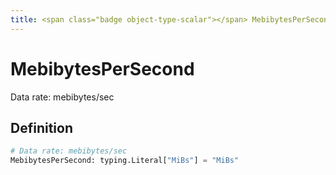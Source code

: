 ```yaml
---
title: <span class="badge object-type-scalar"></span> MebibytesPerSecond
---
```

# <span class="badge object-type-scalar"></span> MebibytesPerSecond

Data rate: mebibytes/sec

## Definition

```python
# Data rate: mebibytes/sec
MebibytesPerSecond: typing.Literal["MiBs"] = "MiBs"
```
